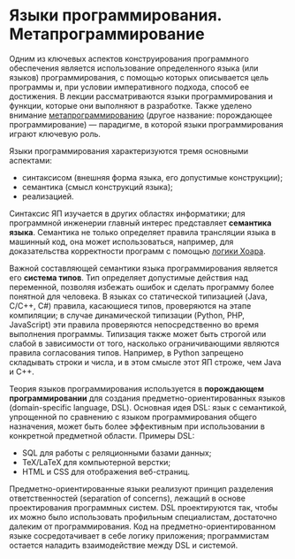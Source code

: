 # Языки программирования. Метапрограммирование

Одним из ключевых аспектов конструирования программного обеспечения является использование определенного языка
(или языков) программирования, с помощью которых описывается цель программы и, при условии императивного подхода,
способ ее достижения. В лекции рассматриваются языки программирования и функции, которые они выполняют в разработке.
Также уделено внимание [метапрограммированию][1] (другое название: порождающее программирование) — парадигме,
в которой языки программирования играют ключевую роль.

Языки программирования характеризуются тремя основными аспектами:

  * синтаксисом (внешняя форма языка, его допустимые конструкции);
  * семантика (смысл конструкций языка);
  * реализацией.

Синтаксис ЯП изучается в других областях информатики; для программной инженерии главный интерес представляет **семантика языка**.
Семантика не только определяет правила трансляции языка в машинный код, она может использоваться, например,
для доказательства корректности программ с помощью [логики Хоара][2].

Важной составляющей семантики языка программирования является его **система типов**.
Тип определяет допустимые действия над переменной, позволяя избежать ошибок и сделать программу более понятной для человека.
В языках со статической типизацией (Java, C/C++, C#) правила, касающиеся типов, проверяются на этапе компиляции;
в случае динамической типизации (Python, PHP, JavaScript) эти правила проверяются непосредственно
во время выполнения программы. Типизация также может быть строгой или слабой в зависимости от того,
насколько ограничивающими являются правила согласования типов. Например, в Python запрещено складывать строки и числа,
и в этом смысле этот ЯП строже, чем Java и C++.

Теория языков программирования используется в **порождающем программировании** для создания предметно-ориентированных языков
(domain-specific language, DSL). Основная идея DSL: язык с семантикой, упрощенной по сравнению с языком программирования общего назначения, может быть более эффективным при использовании в конкретной предметной области. Примеры DSL:

  * SQL для работы с реляционными базами данных;
  * TeX/LaTeX для компьютерной верстки;
  * HTML и CSS для отображения веб-страниц.

Предметно-ориентированные языки реализуют принцип разделения ответственностей (separation of concerns),
лежащий в основе проектирования программных систем. DSL проектируются так, чтобы их можно было использовать
профильным специалистам, достаточно далеким от программирования. Код на предметно-ориентированном языке сосредотачивает
в себе логику приложения; программистам остается наладить взаимодействие между DSL и системой.

[1]: https://ru.wikipedia.org/wiki/%D0%9C%D0%B5%D1%82%D0%B0%D0%BF%D1%80%D0%BE%D0%B3%D1%80%D0%B0%D0%BC%D0%BC%D0%B8%D1%80%D0%BE%D0%B2%D0%B0%D0%BD%D0%B8%D0%B5
[2]: https://ru.wikipedia.org/wiki/%D0%9B%D0%BE%D0%B3%D0%B8%D0%BA%D0%B0_%D0%A5%D0%BE%D0%B0%D1%80%D0%B0
